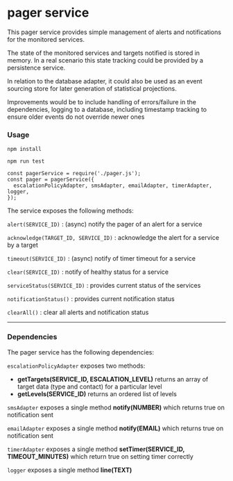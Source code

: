 # pager service

This pager service provides simple management of alerts and notifications for the monitored services.

The state of the monitored services and targets notified is stored in memory. In a real scenario this state tracking could be provided by a persistence service.

In relation to the database adapter, it could also be used as an event sourcing store for later generation of statistical projections.

Improvements would be to include handling of errors/failure in the dependencies, logging to a database, including timestamp tracking to ensure older events do not override newer ones

### Usage

`npm install`

`npm run test`


```
const pagerService = require('./pager.js');
const pager = pagerService({
  escalationPolicyAdapter, smsAdapter, emailAdapter, timerAdapter, logger,
});
```

The service exposes the following methods:

`alert(SERVICE_ID)` : (async) notify the pager of an alert for a service

`acknowledge(TARGET_ID, SERVICE_ID)` : acknowledge the alert for a service by a target

`timeout(SERVICE_ID)` : (async) notify of timer timeout for a service

`clear(SERVICE_ID)` : notify of healthy status for a service

`serviceStatus(SERVICE_ID)` : provides current status of the services

`notificationStatus()` : provides current notification status

`clearAll()` : clear all alerts and notification status


---

### Dependencies

The pager service has the following dependencies:

`escalationPolicyAdapter` exposes two methods:
- **getTargets(SERVICE_ID, ESCALATION_LEVEL)** returns an array of target data (type and contact) for a particular level
- **getLevels(SERVICE_ID)** returns an ordered list of levels

`smsAdapter` exposes a single method **notify(NUMBER)** which returns true on notification sent 

`emailAdapter` exposes a single method **notify(EMAIL)** which returns true on notification sent

`timerAdapter` exposes a single method **setTimer(SERVICE_ID, TIMEOUT_MINUTES)** which return true on setting timer correctly

`logger` exposes a single method **line(TEXT)** 


